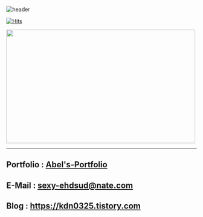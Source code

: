 ![header](https://capsule-render.vercel.app/api?type=waving&color=000000&text=Abel's%20Github&desc=안녕하세요%20UI%20개발%20%/%20프론트%20엔드%20개발자%20Abel%20Github%20입니다&descAlignY=50&height=200&fontSize=50&fontColor=f1f5f9&fontAlignY=30)

[![Hits](https://hits.sh/github.com/kdn0325/hits.svg?view=today-total&style=for-the-badge)](https://hits.sh/github.com/kdn0325/hits/)

<div align=left>
  <img style="height:300px;width:500px" src="https://github-readme-stats.vercel.app/api/top-langs/?username=kdn0325&layout=compact" />
</div>
<hr/>


## Portfolio : [Abel's-Portfolio](https://portfolio-abel.netlify.app/)
## E-Mail : sexy-ehdsud@nate.com
## Blog : https://kdn0325.tistory.com
